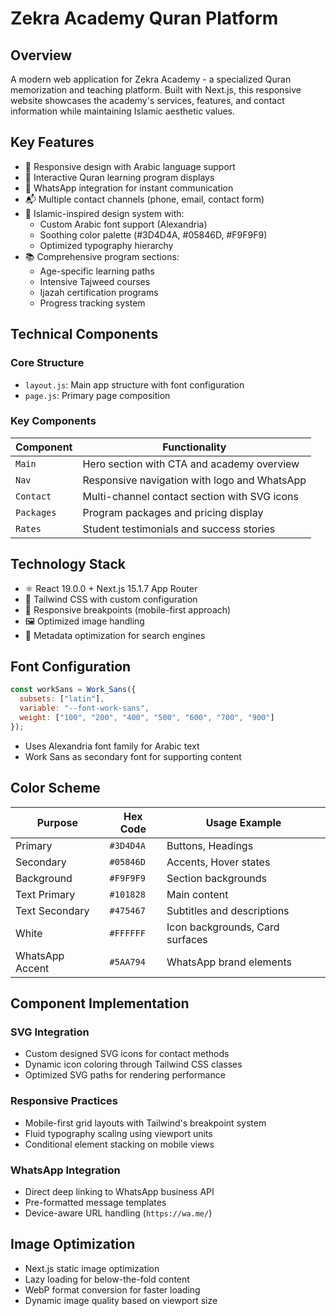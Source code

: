 # Zekra Academy Quran Platform

## Overview
A modern web application for Zekra Academy - a specialized Quran memorization and teaching platform. Built with Next.js, this responsive website showcases the academy's services, features, and contact information while maintaining Islamic aesthetic values.

## Key Features
- 🕌 Responsive design with Arabic language support
- 📖 Interactive Quran learning program displays
- 📱 WhatsApp integration for instant communication
- 📬 Multiple contact channels (phone, email, contact form)
- 🎨 Islamic-inspired design system with:
  - Custom Arabic font support (Alexandria)
  - Soothing color palette (#3D4D4A, #05846D, #F9F9F9)
  - Optimized typography hierarchy
- 📚 Comprehensive program sections:
  - Age-specific learning paths
  - Intensive Tajweed courses
  - Ijazah certification programs
  - Progress tracking system

## Technical Components

### Core Structure
- `layout.js`: Main app structure with font configuration
- `page.js`: Primary page composition

### Key Components
| Component       | Functionality                                 |
|-----------------|-----------------------------------------------|
| `Main`          | Hero section with CTA and academy overview    |
| `Nav`           | Responsive navigation with logo and WhatsApp  |
| `Contact`       | Multi-channel contact section with SVG icons  |
| `Packages`      | Program packages and pricing display          |
| `Rates`         | Student testimonials and success stories      |

## Technology Stack
- ⚛️ React 19.0.0 + Next.js 15.1.7 App Router
- 🎨 Tailwind CSS with custom configuration
- 📱 Responsive breakpoints (mobile-first approach)
- 🖼️ Optimized image handling
- 📄 Metadata optimization for search engines

## Font Configuration
```js
const workSans = Work_Sans({
  subsets: ["latin"],
  variable: "--font-work-sans",
  weight: ["100", "200", "400", "500", "600", "700", "900"]
});
```
- Uses Alexandria font family for Arabic text
- Work Sans as secondary font for supporting content

## Color Scheme
| Purpose         | Hex Code       | Usage Example                      |
|-----------------|---------------|------------------------------------|
| Primary         | `#3D4D4A`     | Buttons, Headings                  |
| Secondary       | `#05846D`     | Accents, Hover states              |
| Background      | `#F9F9F9`     | Section backgrounds                |
| Text Primary    | `#101828`     | Main content                       |
| Text Secondary  | `#475467`     | Subtitles and descriptions         |
| White           | `#FFFFFF`     | Icon backgrounds, Card surfaces    |
| WhatsApp Accent | `#5AA794`     | WhatsApp brand elements            |

## Component Implementation

### SVG Integration
- Custom designed SVG icons for contact methods
- Dynamic icon coloring through Tailwind CSS classes
- Optimized SVG paths for rendering performance

### Responsive Practices
- Mobile-first grid layouts with Tailwind's breakpoint system
- Fluid typography scaling using viewport units
- Conditional element stacking on mobile views

### WhatsApp Integration
- Direct deep linking to WhatsApp business API
- Pre-formatted message templates
- Device-aware URL handling (`https://wa.me/`)

## Image Optimization
- Next.js static image optimization
- Lazy loading for below-the-fold content
- WebP format conversion for faster loading
- Dynamic image quality based on viewport size
